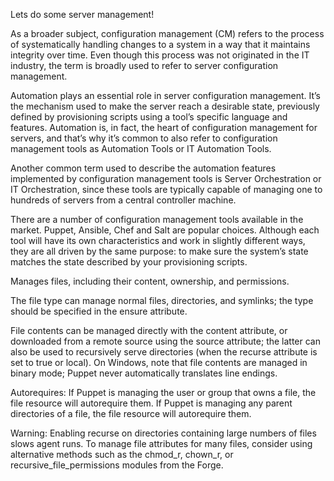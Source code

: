 Lets do some server management!

As a broader subject, configuration management (CM) refers to the process of systematically handling changes to a system in a way that it maintains integrity over time. Even though this process was not originated in the IT industry, the term is broadly used to refer to server configuration management.

Automation plays an essential role in server configuration management. It’s the mechanism used to make the server reach a desirable state, previously defined by provisioning scripts using a tool’s specific language and features. Automation is, in fact, the heart of configuration management for servers, and that’s why it’s common to also refer to configuration management tools as Automation Tools or IT Automation Tools.

Another common term used to describe the automation features implemented by configuration management tools is Server Orchestration or IT Orchestration, since these tools are typically capable of managing one to hundreds of servers from a central controller machine.

There are a number of configuration management tools available in the market. Puppet, Ansible, Chef and Salt are popular choices. Although each tool will have its own characteristics and work in slightly different ways, they are all driven by the same purpose: to make sure the system’s state matches the state described by your provisioning scripts.

Manages files, including their content, ownership, and permissions.

The file type can manage normal files, directories, and symlinks; the type should be specified in the ensure attribute.

File contents can be managed directly with the content attribute, or downloaded from a remote source using the source attribute; the latter can also be used to recursively serve directories (when the recurse attribute is set to true or local). On Windows, note that file contents are managed in binary mode; Puppet never automatically translates line endings.

Autorequires: If Puppet is managing the user or group that owns a file, the file resource will autorequire them. If Puppet is managing any parent directories of a file, the file resource will autorequire them.

Warning: Enabling recurse on directories containing large numbers of files slows agent runs. To manage file attributes for many files, consider using alternative methods such as the chmod_r, chown_r, or recursive_file_permissions modules from the Forge.